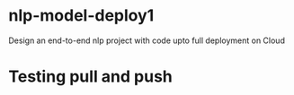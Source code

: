 # nlp-model-deploy1
Design an end-to-end nlp project with code upto full deployment on Cloud

# Testing pull and push
